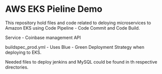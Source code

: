 # AWS EKS Pieline Demo

This repository hold files and code related to deloying microservices to Amazon EKS using Code Pipeline - Code Commit and Code Build.

Service - Coinbase management API

buildspec_prod.yml - Uses Blue - Green Deployment Strategy when deploying to EKS.

Needed files to deploy jenkins and MySQL could be found in th respective directories. 
